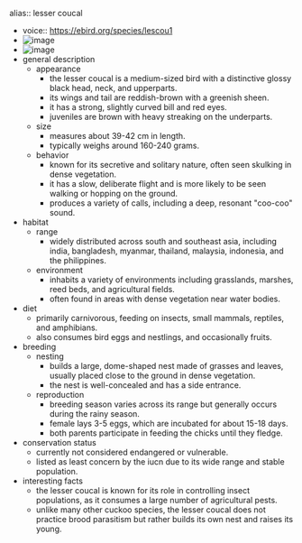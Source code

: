 alias:: lesser coucal

- voice:: https://ebird.org/species/lescou1
- ![image](https://ipfs.io/ipfs/QmcKDFbcGognFZozswhYC8Dj4Qe8A7NPRy7eZV7y7pCQb3)
- ![image](https://ipfs.io/ipfs/QmV5jwZAFs5UK1Qt6qB8nFqfuvnKiabW5JVjwoxUbYiCCn)
- general description
	- appearance
		- the lesser coucal is a medium-sized bird with a distinctive glossy black head, neck, and upperparts.
		- its wings and tail are reddish-brown with a greenish sheen.
		- it has a strong, slightly curved bill and red eyes.
		- juveniles are brown with heavy streaking on the underparts.
	- size
		- measures about 39-42 cm in length.
		- typically weighs around 160-240 grams.
	- behavior
		- known for its secretive and solitary nature, often seen skulking in dense vegetation.
		- it has a slow, deliberate flight and is more likely to be seen walking or hopping on the ground.
		- produces a variety of calls, including a deep, resonant "coo-coo" sound.
- habitat
	- range
		- widely distributed across south and southeast asia, including india, bangladesh, myanmar, thailand, malaysia, indonesia, and the philippines.
	- environment
		- inhabits a variety of environments including grasslands, marshes, reed beds, and agricultural fields.
		- often found in areas with dense vegetation near water bodies.
- diet
	- primarily carnivorous, feeding on insects, small mammals, reptiles, and amphibians.
	- also consumes bird eggs and nestlings, and occasionally fruits.
- breeding
	- nesting
		- builds a large, dome-shaped nest made of grasses and leaves, usually placed close to the ground in dense vegetation.
		- the nest is well-concealed and has a side entrance.
	- reproduction
		- breeding season varies across its range but generally occurs during the rainy season.
		- female lays 3-5 eggs, which are incubated for about 15-18 days.
		- both parents participate in feeding the chicks until they fledge.
- conservation status
	- currently not considered endangered or vulnerable.
	- listed as least concern by the iucn due to its wide range and stable population.
- interesting facts
	- the lesser coucal is known for its role in controlling insect populations, as it consumes a large number of agricultural pests.
	- unlike many other cuckoo species, the lesser coucal does not practice brood parasitism but rather builds its own nest and raises its young.